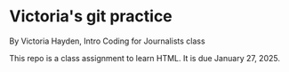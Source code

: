 # Victoria's git practice

By Victoria Hayden, Intro Coding for Journalists class

This repo is a class assignment to learn HTML. It is due January 27, 2025.
